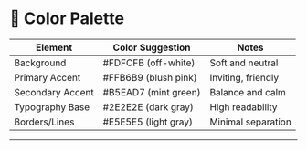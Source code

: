 # 🌈 Color Palette

| Element         | Color Suggestion        | Notes                         |
|-----------------|-------------------------|-------------------------------|
| Background      | #FDFCFB (off-white)     | Soft and neutral              |
| Primary Accent  | #FFB6B9 (blush pink)    | Inviting, friendly            |
| Secondary Accent| #B5EAD7 (mint green)    | Balance and calm              |
| Typography Base | #2E2E2E (dark gray)     | High readability              |
| Borders/Lines   | #E5E5E5 (light gray)    | Minimal separation            |

---
